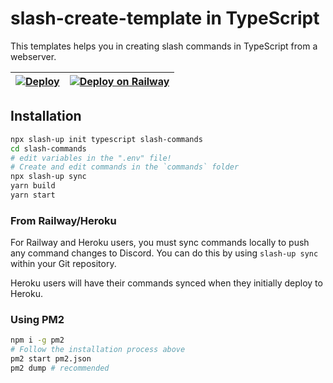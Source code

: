 # slash-create-template in TypeScript
This templates helps you in creating slash commands in TypeScript from a webserver.

| [![Deploy](https://www.herokucdn.com/deploy/button.svg)](https://heroku.com/deploy?template=https://github.com/Snazzah/slash-create-template/tree/typescript) | [![Deploy on Railway](https://railway.app/button.svg)](https://railway.app/new/template?template=https%3A%2F%2Fgithub.com%2FSnazzah%2Fslash-create-template%2Ftree%2Ftypescript&envs=DISCORD_APP_ID%2CDISCORD_PUBLIC_KEY%2CDISCORD_BOT_TOKEN&DISCORD_APP_IDDesc=The+application+ID+of+the+Discord+app&DISCORD_PUBLIC_KEYDesc=The+public+key+of+the+Discord+app&DISCORD_BOT_TOKENDesc=The+bot+token+of+the+Discord+app&referralCode=snazzah) |
|:-:|:-:|

## Installation
```sh
npx slash-up init typescript slash-commands
cd slash-commands
# edit variables in the ".env" file!
# Create and edit commands in the `commands` folder
npx slash-up sync
yarn build
yarn start
```

### From Railway/Heroku
For Railway and Heroku users, you must sync commands locally to push any command changes to Discord. You can do this by using `slash-up sync` within your Git repository.

Heroku users will have their commands synced when they initially deploy to Heroku.

### Using PM2
```sh
npm i -g pm2
# Follow the installation process above
pm2 start pm2.json
pm2 dump # recommended
```
